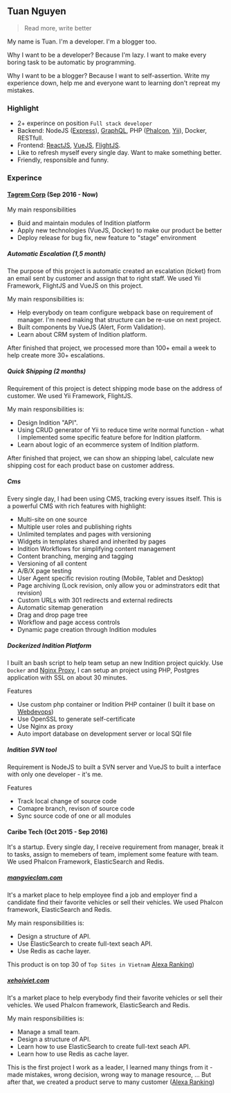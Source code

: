 ## Tuan Nguyen

> Read more, write better

My name is Tuan. I'm a developer. I'm a blogger too.

Why I want to be a developer? Because I'm lazy. I want to make every boring task to be automatic by programming.

Why I want to be a blogger? Because I want to self-assertion. Write my experience down, help me and everyone want to learning don't repreat my mistakes.

### Highlight

- 2+ experince on position `Full stack developer`
- Backend: NodeJS ([Express](https://github.com/expressjs/express)), [GraphQL](https://github.com/apollographql/apollo-server), PHP ([Phalcon](https://github.com/phalcon/cphalcon), [Yii](https://github.com/yiisoft/yii)), Docker, RESTfull.
- Frontend: [ReactJS](https://github.com/facebook/react), [VueJS](https://github.com/vuejs/vue), [FlightJS](https://github.com/flightjs/flight).
- Like to refresh myself every single day. Want to make something better.
- Friendly, responsible and funny.

### Experince

#### [Tagrem Corp](http://tagrem.com/) (Sep 2016 - Now)

My main responsibilities

- Buid and maintain modules of Indition platform
- Apply new technologies (VueJS, Docker) to make our product be better
- Deploy release for bug fix, new feature to "stage" environment

##### Automatic Escalation (1,5 month)

The purpose of this project is automatic created an escalation (ticket) from an email sent by customer and assign that to right staff. We used Yii Framework, FlightJS and VueJS on this project.

My main responsibilities is: 

- Help everybody on team configure webpack base on requirement of manager. I'm need making that structure can be re-use on next project. 
- Built components by VueJS (Alert, Form Validation).
- Learn about CRM system of Indition platform.

After finished that project, we processed more than 100+ email a week to help create more 30+ escalations.

##### Quick Shipping (2 months)

Requirement of this project is detect shipping mode base on the address of customer. We used Yii Framework, FlightJS.

My main responsibilities is: 

- Design Indition "API".
- Using CRUD generator of Yii to reduce time write normal function - what I implemented some specific feature before for Indition platform.
- Learn about logic of an ecommerce system of Indition platform.

After finished that project, we can show an shipping label, calculate new shipping cost for each product base on customer address.

##### Cms

Every single day, I had been using CMS, tracking every issues itself. This is a powerful CMS with rich features with highlight: 

- Multi-site on one source
- Multiple user roles and publishing rights
- Unlimited templates and pages with versioning
- Widgets in templates shared and inherited by pages
- Indition Workflows for simplifying content management
- Content branching, merging and tagging
- Versioning of all content
- A/B/X page testing
- User Agent specific revision routing (Mobile, Tablet and Desktop)
- Page archiving (Lock revision, only allow you or adminstrators edit that revision)
- Custom URLs with 301 redirects and external redirects
- Automatic sitemap generation
- Drag and drop page tree
- Workflow and page access controls
- Dynamic page creation through Indition modules

##### Dockerized Indition Platform

I built an bash script to help team setup an new Indition project quickly. Use `Docker` and [Nginx Proxy](https://github.com/jwilder/nginx-proxy), I can setup an project using PHP, Postgres application with SSL on about 30 minutes.

Features

- Use custom php container or Indition PHP container (I built it base on [Webdevops](https://github.com/webdevops/Dockerfile))
- Use OpenSSL to generate self-certificate
- Use Nginx as proxy
- Auto import database on development server or local SQl file

##### Indition SVN tool

Requirement is NodeJS to built a SVN server and VueJS to built a interface with only one developer - it's me. 

Features

- Track local change of source code
- Comapre branch, revison of source code
- Sync source code of one or all modules

#### Caribe Tech (Oct 2015 - Sep 2016)

It's a startup. Every single day, I receive requirement from manager, break it to tasks, assign to memebers of team, implement some feature with team.
We used Phalcon Framework, ElasticSearch and Redis.

##### [mangvieclam.com](https://mangvieclam.com/)

It's a market place to help employee find a job and employer find a candidate find their favorite vehicles or sell their vehicles. We used Phalcon framework, ElasticSearch and Redis.

My main responsibilities is: 

- Design a structure of API.
- Use ElasticSearch to create full-text seach API.
- Use Redis as cache layer.

This product is on top 30 of `Top Sites in Vietnam` [Alexa Ranking](https://www.alexa.com/siteinfo/mangvieclam.com))

##### [xehoiviet.com](https://xehoiviet.com/)

It's a market place to help everybody find their favorite vehicles or sell their vehicles. We used Phalcon framework, ElasticSearch and Redis.

My main responsibilities is: 

- Manage a small team.
- Design a structure of API.
- Learn how to use ElasticSearch to create full-text seach API.
- Learn how to use Redis as cache layer.

This is the first project I work as a leader, I learned many things from it - made mistakes, wrong decision, wrong way to manage resource, ... But after that, we created a product serve to many customer ([Alexa Ranking](https://www.alexa.com/siteinfo/xehoiviet.com))